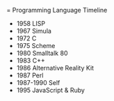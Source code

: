 = Programming Language Timeline
  - 1958 LISP
  - 1967 Simula
  - 1972 C
  - 1975 Scheme
  - 1980 Smalltalk 80
  - 1983 C++
  - 1986 Alternative Reality Kit
  - 1987 Perl
  - 1987-1990 Self
  - 1995 JavaScript & Ruby

